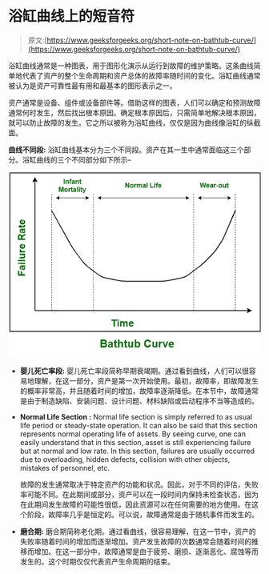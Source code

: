 # 浴缸曲线上的短音符

> 原文:[https://www.geeksforgeeks.org/short-note-on-bathtub-curve/](https://www.geeksforgeeks.org/short-note-on-bathtub-curve/)

浴缸曲线通常是一种图表，用于图形化演示从运行到故障的维护策略。这条曲线简单地代表了资产的整个生命周期和资产总体的故障率随时间的变化。浴缸曲线通常被认为是资产可靠性最有用和最基本的图形表示之一。

资产通常是设备、组件或设备部件等。借助这样的图表，人们可以确定和预测故障通常何时发生，然后找出根本原因。确定根本原因后，只需简单地解决根本原因，就可以防止故障的发生。它之所以被称为浴缸曲线，仅仅是因为曲线像浴缸的纵截面。

**曲线不同段:**
浴缸曲线基本分为三个不同段。资产在其一生中通常面临这三个部分。浴缸曲线的三个不同部分如下所示–

![](img/d4a800e16ed92997584a8d26c46b2c41.png)

*   **婴儿死亡率段:**
    婴儿死亡率段简称早期衰竭期。通过看到曲线，人们可以很容易地理解，在这一部分，资产是第一次开始使用。最初，故障率，即故障发生的概率非常高，并且随着时间的增加，故障率逐渐降低。在本节中，故障通常是由于制造缺陷、安装问题、设计问题、材料缺陷或启动程序不当等造成的。

*   **Normal Life Section :**
    Normal life section is simply referred to as usual life period or steady-state operation. It can also be said that this section represents normal operating life of assets. By seeing curve, one can easily understand that in this section, asset is still experiencing failure but at normal and low rate. In this section, failures are usually occurred due to overloading, hidden defects, collision with other objects, mistakes of personnel, etc.

    故障的发生通常取决于特定资产的功能和状况。因此，对于不同的评估，失败率可能不同。在此期间或部分，资产可以在一段时间内保持未检查状态，因为在此期间发生故障的可能性很低，因此资源可以在任何需要的地方使用。在这个阶段，故障率几乎是恒定的。可以说，故障通常是由于随机事件而发生的。

*   **磨合期:**
    磨合期简称老化期。通过看曲线，很容易理解，在这一节中，资产的失败率随着时间的增加而逐渐增加。资产发生故障的次数通常会随着时间的推移而增加。在这一部分中，故障通常是由于疲劳、磨损、逐渐恶化、腐蚀等而发生的。这个时期仅仅代表资产生命周期的结束。